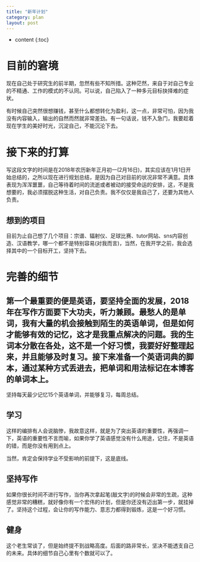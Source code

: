 ```yaml
---
title: "新年计划"
category: plan
layout: post
---
```


* content
{:toc}

# 目前的窘境
现在自己处于研究生的前半期，忽然有些不知所措。这种茫然，来自于对自己专业的不精通、工作的模式的不认同。可以说，自己陷入了一种多元目标抉择难的症状。

有时候自己突然很想赚钱，甚至什么都想转化为盈利，这一点，非常可怕，因为我没有内容输入，输出的自然而然就非常差劲。有一句话说，钱不入急门，我要趁着现在学生的美好时光，沉淀自己，不能沉沦下去。

# 接下来的打算
写这段文字的时间是在2018年农历新年正月初一(2月16日)，其实应该在1月1日开始总结的，之所以现在进行规划总结，是因为自己对目前的状况非常不满意。具体表现为浑浑噩噩，自己等待着时间的流逝或者被动的接受命运的安排，这，不是我想要的，我必须摆脱这种生活，对自己负责。我不仅仅是我自己了，还要为其他人负责。

## 想到的项目
目前为止自己想了几个项目：宗谱、辐射仪、足球比赛、tutor网站、sns内容创造、汉语教学，哪一个都不是特别容易(对我而言)，当然，在我开学之前，我会选择其中的一个目标开工，坚持下去。

# 完善的细节
## 第一个最重要的便是英语，要坚持全面的发展，2018年在写作方面要下大功夫，听力兼顾。最愁人的是单词，我有大量的机会接触到陌生的英语单词，但是如何才能够有效的记忆，这才是我重点解决的问题。我的生词本分散在各处，这不是一个好习惯，我要好好整理起来，并且能够及时复习。接下来准备一个英语词典的脚本，通过某种方式丢进去，把单词和用法标记在本博客的单词本上。

坚持每天最少记忆15个英语单词，并能够复习，每周总结。

## 学习
这样的编排有人会说脑惨，我故意这样，就是为了突出英语的重要性，再强调一下，英语的重要性不言而喻，如果你学了英语感觉没有什么用途，记住，不是英语的错，而是你没有用到点上。

当然，肯定会保持学业不受影响的前提下，这是底线。

## 坚持写作
如果你很长时间不进行写作，当你再次拿起笔(敲文字)的时候会非常的生疏，这种感觉非常的糟糕，就好像你有一个宏伟的计划，但是你还没有迈出第一步，就挂掉了。坚持这个过程，会让你的写作能力、意志力都得到锻炼，这是一个好习惯。

## 健身
这个老生常谈了，但是始终提不到战略高度。后面的路非常长，坚决不能透支自己的未来。具体的细节自己心里有个数就可以了。


